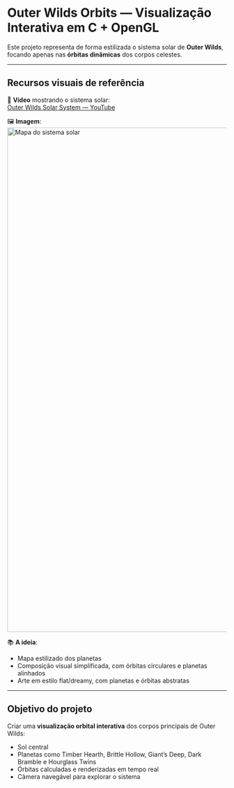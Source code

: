 # Outer Wilds Orbits — Visualização Interativa em C + OpenGL

Este projeto representa de forma estilizada o sistema solar de **Outer Wilds**, focando apenas nas **órbitas dinâmicas** dos corpos celestes.

---

## Recursos visuais de referência

🎥 **Vídeo** mostrando o sistema solar:  
[Outer Wilds Solar System — YouTube](https://youtu.be/sXjrO1CihuI?list=RDsXjrO1CihuI)

🖼️ **Imagem**:  
<img width="2053" height="1155" alt="Mapa do sistema solar" src="https://github.com/user-attachments/assets/771be86c-760b-4241-bd7e-539006cd3db1" />

📚 **A ideia**:
- Mapa estilizado dos planetas
- Composição visual simplificada, com órbitas circulares e planetas alinhados
- Arte em estilo flat/dreamy, com planetas e órbitas abstratas

---

## Objetivo do projeto

Criar uma **visualização orbital interativa** dos corpos principais de Outer Wilds:

- Sol central
- Planetas como Timber Hearth, Brittle Hollow, Giant’s Deep, Dark Bramble e Hourglass Twins
- Órbitas calculadas e renderizadas em tempo real
- Câmera navegável para explorar o sistema

